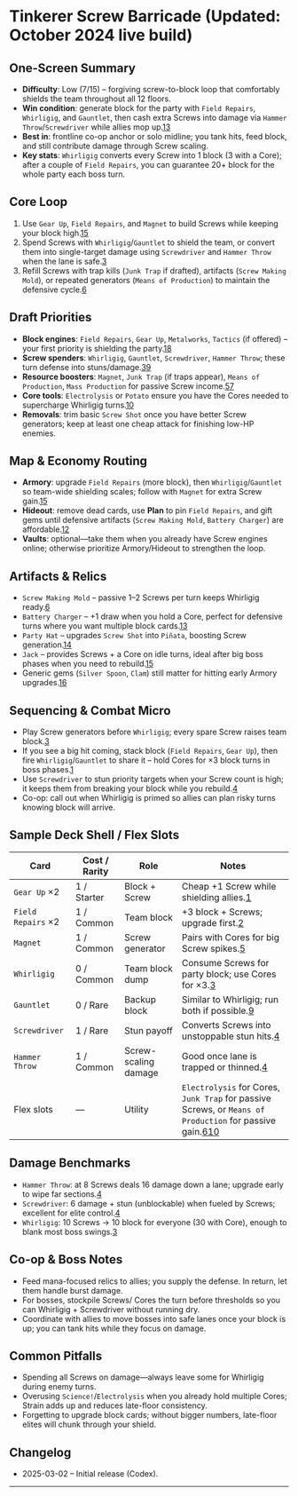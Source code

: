 # Tinkerer Screw Barricade (Updated: October 2024 live build)

## One-Screen Summary
- **Difficulty**: Low (7/15) – forgiving screw-to-block loop that comfortably shields the team throughout all 12 floors.
- **Win condition**: generate block for the party with `Field Repairs`, `Whirligig`, and `Gauntlet`, then cash extra Screws into damage via `Hammer Throw`/`Screwdriver` while allies mop up.[1][2][3][4]
- **Best in**: frontline co-op anchor or solo midline; you tank hits, feed block, and still contribute damage through Screw scaling.
- **Key stats**: `Whirligig` converts every Screw into 1 block (3 with a Core); after a couple of `Field Repairs`, you can guarantee 20+ block for the whole party each boss turn.

## Core Loop
1. Use `Gear Up`, `Field Repairs`, and `Magnet` to build Screws while keeping your block high.[1][2][5]
2. Spend Screws with `Whirligig`/`Gauntlet` to shield the team, or convert them into single-target damage using `Screwdriver` and `Hammer Throw` when the lane is safe.[3][4]
3. Refill Screws with trap kills (`Junk Trap` if drafted), artifacts (`Screw Making Mold`), or repeated generators (`Means of Production`) to maintain the defensive cycle.[6][7]

## Draft Priorities
- **Block engines**: `Field Repairs`, `Gear Up`, `Metalworks`, `Tactics` (if offered) – your first priority is shielding the party.[1][2][8]
- **Screw spenders**: `Whirligig`, `Gauntlet`, `Screwdriver`, `Hammer Throw`; these turn defense into stuns/damage.[3][4][9]
- **Resource boosters**: `Magnet`, `Junk Trap` (if traps appear), `Means of Production`, `Mass Production` for passive Screw income.[5][6][7]
- **Core tools**: `Electrolysis` or `Potato` ensure you have the Cores needed to supercharge Whirligig turns.[10][11]
- **Removals**: trim basic `Screw Shot` once you have better Screw generators; keep at least one cheap attack for finishing low-HP enemies.

## Map & Economy Routing
- **Armory**: upgrade `Field Repairs` (more block), then `Whirligig`/`Gauntlet` so team-wide shielding scales; follow with `Magnet` for extra Screw gain.[1][3][5]
- **Hideout**: remove dead cards, use **Plan** to pin `Field Repairs`, and gift gems until defensive artifacts (`Screw Making Mold`, `Battery Charger`) are affordable.[12]
- **Vaults**: optional—take them when you already have Screw engines online; otherwise prioritize Armory/Hideout to strengthen the loop.

## Artifacts & Relics
- `Screw Making Mold` – passive 1–2 Screws per turn keeps Whirligig ready.[6]
- `Battery Charger` – +1 draw when you hold a Core, perfect for defensive turns where you want multiple block cards.[13]
- `Party Hat` – upgrades `Screw Shot` into `Piñata`, boosting Screw generation.[14]
- `Jack` – provides Screws + a Core on idle turns, ideal after big boss phases when you need to rebuild.[15]
- Generic gems (`Silver Spoon`, `Clam`) still matter for hitting early Armory upgrades.[16][17]

## Sequencing & Combat Micro
- Play Screw generators before `Whirligig`; every spare Screw raises team block.[3]
- If you see a big hit coming, stack block (`Field Repairs`, `Gear Up`), then fire `Whirligig`/`Gauntlet` to share it – hold Cores for ×3 block turns in boss phases.[1][3]
- Use `Screwdriver` to stun priority targets when your Screw count is high; it keeps them from breaking your block while you rebuild.[4]
- Co-op: call out when Whirligig is primed so allies can plan risky turns knowing block will arrive.

## Sample Deck Shell / Flex Slots
| Card | Cost / Rarity | Role | Notes |
| --- | --- | --- | --- |
| `Gear Up` ×2 | 1 / Starter | Block + Screw | Cheap +1 Screw while shielding allies.[1]
| `Field Repairs` ×2 | 1 / Common | Team block | +3 block + Screws; upgrade first.[2]
| `Magnet` | 1 / Common | Screw generator | Pairs with Cores for big Screw spikes.[5]
| `Whirligig` | 0 / Common | Team block dump | Consume Screws for party block; use Cores for ×3.[3]
| `Gauntlet` | 0 / Rare | Backup block | Similar to Whirligig; run both if possible.[9]
| `Screwdriver` | 1 / Rare | Stun payoff | Converts Screws into unstoppable stun hits.[4]
| `Hammer Throw` | 1 / Common | Screw-scaling damage | Good once lane is trapped or thinned.[4]
| Flex slots | — | Utility | `Electrolysis` for Cores, `Junk Trap` for passive Screws, or `Means of Production` for passive gain.[6][7][10] |

## Damage Benchmarks
- `Hammer Throw`: at 8 Screws deals 16 damage down a lane; upgrade early to wipe far sections.[4]
- `Screwdriver`: 6 damage + stun (unblockable) when fueled by Screws; excellent for elite control.[4]
- `Whirligig`: 10 Screws → 10 block for everyone (30 with Core), enough to blank most boss swings.[3]

## Co-op & Boss Notes
- Feed mana-focused relics to allies; you supply the defense. In return, let them handle burst damage.
- For bosses, stockpile Screws/ Cores the turn before thresholds so you can Whirligig + Screwdriver without running dry.
- Coordinate with allies to move bosses into safe lanes once your block is up; you can tank hits while they focus on damage.

## Common Pitfalls
- Spending all Screws on damage—always leave some for Whirligig during enemy turns.
- Overusing `Science!`/`Electrolysis` when you already hold multiple Cores; Strain adds up and reduces late-floor consistency.
- Forgetting to upgrade block cards; without bigger numbers, late-floor elites will chunk through your shield.

## Changelog
- 2025-03-02 – Initial release (Codex).

---

[1]: https://hellcard.fandom.com/wiki/Gear_Up "Gear Up | Hellcard Wiki"
[2]: https://hellcard.fandom.com/wiki/Field_Repairs "Field Repairs | Hellcard Wiki"
[3]: https://hellcard.fandom.com/wiki/Whirligig "Whirligig | Hellcard Wiki"
[4]: https://hellcard.fandom.com/wiki/Screwdriver "Screwdriver | Hellcard Wiki"
[5]: https://hellcard.fandom.com/wiki/Magnet "Magnet | Hellcard Wiki"
[6]: https://hellcard.fandom.com/wiki/Screw_Making_Mold "Screw Making Mold | Hellcard Wiki"
[7]: https://hellcard.fandom.com/wiki/Means_of_Production "Means of Production | Hellcard Wiki"
[8]: https://hellcard.fandom.com/wiki/Metalworks "Metalworks | Hellcard Wiki"
[9]: https://hellcard.fandom.com/wiki/Gauntlet "Gauntlet | Hellcard Wiki"
[10]: https://hellcard.fandom.com/wiki/Electrolysis "Electrolysis | Hellcard Wiki"
[11]: https://hellcard.fandom.com/wiki/Potato "Potato | Hellcard Wiki"
[12]: https://hellcard.fandom.com/wiki/Locations "Locations | Hellcard Wiki"
[13]: https://hellcard.fandom.com/wiki/Battery_Charger "Battery Charger | Hellcard Wiki"
[14]: https://hellcard.fandom.com/wiki/Party_Hat "Party Hat | Hellcard Wiki"
[15]: https://hellcard.fandom.com/wiki/Jack "Jack | Hellcard Wiki"
[16]: https://hellcard.fandom.com/wiki/Silver_Spoon "Silver Spoon | Hellcard Wiki"
[17]: https://hellcard.fandom.com/wiki/Clam "Clam | Hellcard Wiki"
